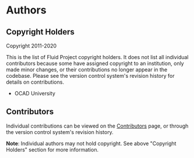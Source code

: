 # Authors

## Copyright Holders

Copyright 2011-2020

This is the list of Fluid Project copyright holders. It does not list all individual contributors because some have assigned
copyright to an institution, only made minor changes, or their contributions no longer appear in the codebase.
Please see the version control system's revision history for details on contributions.

* OCAD University

## Contributors

Individual contributions can be viewed on the
[Contributors](https://github.com/fluid-project/fluidproject.org/graphs/contributors) page, or through the version control
system's revision history.

**Note**: Individual authors may not hold copyright. See above "Copyright Holders" section for more information.
